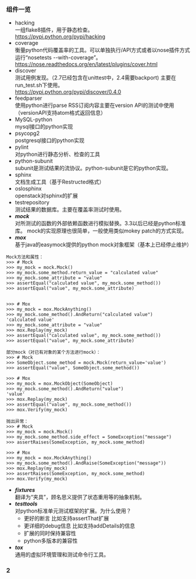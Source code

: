 ### 组件一览
+ hacking        
一组flake8插件，用于静态检查。  
https://pypi.python.org/pypi/hacking 
+ coverage        
衡量python代码覆盖率的工具。可以单独执行/API方式或者以nose插件方式运行“nosetests --with-coverage”。  
https://nose.readthedocs.org/en/latest/plugins/cover.html  
+ discover   
测试用例发现。（2.7已经包含在unittest中，2.4需要backport) 主要在run_test.sh下使用。  
https://pypi.python.org/pypi/discover/0.4.0   
+ feedparser   
使用python进行parse RSS订阅内容主要在version API的测试中使用（versionAPI支持atom格式返回信息）
+ MySQL-python  
mysql接口的python实现
+ psycopg2  
postgresql接口的python实现
+ pylint       
对python进行静态分析、检查的工具
+ python-subunit   
subunit是测试结果的流协议。python-subunit是它的python实现。
+ sphinx      
文档生成工具（基于Restructed格式）
+ oslosphinx  
openstack对sphinx的扩展
+ testrepository  
测试结果的数据库。主要在覆盖率测试时使用。
+ ***mock***       
对所测试的函数的外部依赖函数进行模拟替换。3.3以后已经是python标准库。
mock的实现原理也很简单，一般使用类似mokey patch的方式实现。  
+ ***mox***        
基于java的easymock提供的python mock对象框架（基本上已经停止维护）
```
Mock方法和属性：
>>> # Mock
>>> my_mock = mock.Mock()
>>> my_mock.some_method.return_value = "calculated value"
>>> my_mock.some_attribute = "value"
>>> assertEqual("calculated value", my_mock.some_method())
>>> assertEqual("value", my_mock.some_attribute)


>>> # Mox
>>> my_mock = mox.MockAnything()
>>> my_mock.some_method().AndReturn("calculated value")
'calculated value'
>>> my_mock.some_attribute = "value"
>>> mox.Replay(my_mock)
>>> assertEqual("calculated value", my_mock.some_method())
>>> assertEqual("value", my_mock.some_attribute)

部分mock（对已有对象的某个方法进行mock）：
>>> # Mock
>>> SomeObject.some_method = mock.Mock(return_value='value')
>>> assertEqual("value", SomeObject.some_method())

>>> # Mox
>>> my_mock = mox.MockObject(SomeObject)
>>> my_mock.some_method().AndReturn("value")
'value'
>>> mox.Replay(my_mock)
>>> assertEqual("value", my_mock.some_method())
>>> mox.Verify(my_mock)

抛出异常：
>>> # Mock
>>> my_mock = mock.Mock()
>>> my_mock.some_method.side_effect = SomeException("message")
>>> assertRaises(SomeException, my_mock.some_method)

>>> # Mox
>>> my_mock = mox.MockAnything()
>>> my_mock.some_method().AndRaise(SomeException("message"))
>>> mox.Replay(my_mock)
>>> assertRaises(SomeException, my_mock.some_method)
>>> mox.Verify(my_mock)

```
+ ***fixtures***  
翻译为“夹具”，顾名思义提供了状态重用等的抽象机制。
+ ***testtools***   
对python标准单元测试框架的扩展。为什么使用？
  + 更好的断言    比如支持assertThat扩展
  + 更详细的debug信息  比如支持addDetails的信息
  + 扩展的同时保持兼容性  
  + python多版本的兼容性
+ ***tox***   
通用的虚拟环境管理和测试命令行工具。


### 2
